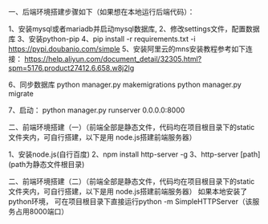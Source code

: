 一、后端环境搭建步骤如下（如果想在本地运行后端代码）：

1、安装mysql或者mariadb并启动mysql数据库,
2、修改settings文件，配置数据库
3、安装python-pip
4、pip install -r requirements.txt -i https://pypi.doubanio.com/simple
5、安装阿里云的mns安装教程参考如下连接：
  https://help.aliyun.com/document_detail/32305.html?spm=5176.product27412.6.658.w8j2lg

6、同步数据库
  python manager.py makemigrations
  python manager.py migrate

7、启动：
  python manager.py runserver 0.0.0.0:8000


二、前端环境搭建（一）（前端全部是静态文件，代码均在项目根目录下的static文件夹内，可自行搭建，以下是用
node.js搭建前端服务器）

1、安装node.js(自行百度)
2、npm install http-server -g
3、http-server [path] (path为静态文件根目录)

二、前端环境搭建（二）（前端全部是静态文件，代码均在项目根目录下的static文件夹内，可自行搭建，以下是用
node.js搭建前端服务器）
如果本地安装了python环境， 可在项目根目录下直接运行python -m SimpleHTTPServer（该服务占用8000端口）
